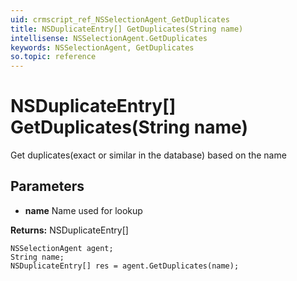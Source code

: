 ```yaml
---
uid: crmscript_ref_NSSelectionAgent_GetDuplicates
title: NSDuplicateEntry[] GetDuplicates(String name)
intellisense: NSSelectionAgent.GetDuplicates
keywords: NSSelectionAgent, GetDuplicates
so.topic: reference
---
```


# NSDuplicateEntry[] GetDuplicates(String name)

Get duplicates(exact or similar in the database) based on the name

## Parameters

* **name** Name used for lookup

**Returns:** NSDuplicateEntry[]

```crmscript
NSSelectionAgent agent;
String name;
NSDuplicateEntry[] res = agent.GetDuplicates(name);
```

